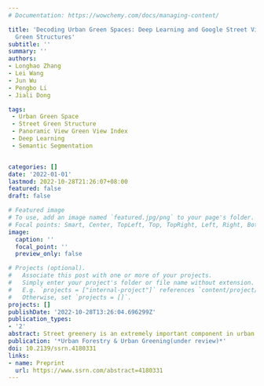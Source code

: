 ```yaml
---
# Documentation: https://wowchemy.com/docs/managing-content/

title: 'Decoding Urban Green Spaces: Deep Learning and Google Street View Measure
  Green Structures'
subtitle: ''
summary: ''
authors:
- Longhao Zhang
- Lei Wang
- Jun Wu
- Pengbo Li
- Jiali Dong

tags:
 - Urban Green Space
 - Street Green Structure
 - Panoramic View Green View Index
 - Deep Learning
 - Semantic Segmentation


categories: []
date: '2022-01-01'
lastmod: 2022-10-28T21:26:07+08:00
featured: false
draft: false

# Featured image
# To use, add an image named `featured.jpg/png` to your page's folder.
# Focal points: Smart, Center, TopLeft, Top, TopRight, Left, Right, BottomLeft, Bottom, BottomRight.
image:
  caption: ''
  focal_point: ''
  preview_only: false

# Projects (optional).
#   Associate this post with one or more of your projects.
#   Simply enter your project's folder or file name without extension.
#   E.g. `projects = ["internal-project"]` references `content/project/deep-learning/index.md`.
#   Otherwise, set `projects = []`.
projects: []
publishDate: '2022-10-28T13:26:04.696299Z'
publication_types:
- '2'
abstract: Street greenery is an extremely important component in urban ecological quality assessment, and panoramic street images can represent the street landscape more comprehensively. Many studies have shown that street greenery is highly correlated with the physical and mental health of urban residents, and exploring the diverse composition of street greenery is also an important indicator to explain the health mechanism. In this study, we propose a method based on semantic segmentation of panoramic street images to assess the structure of urban street greenery and calculate the proportion of various types of plants in the urban street green landscape. For this purpose, we constructed a new streetscape dataset S-G-S-S (Street Greening Space Structure Dataset) , which is dedicated to urban research. Based on this, DeepLabV3+ neural network models are trained to semantically segment the panoramic streetscape images with the aim of improving the accuracy while accurately identifying the street greening structures. To verify the accuracy and stability of the method, an empirical study was conducted in the Livingston area of western New York City, USA, using multiple neural network models and comparing the results. The results show that the method can better visualize the green structure at the urban street level.
publication: '*Urban Forestry & Urban Greening(under review)*'
doi: 10.2139/ssrn.4180331
links:
- name: Preprint
  url: https://www.ssrn.com/abstract=4180331
---
```

